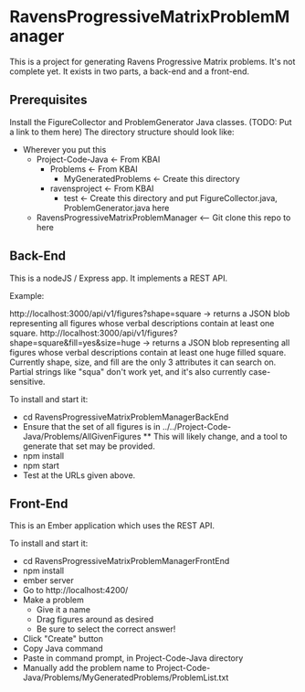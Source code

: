 # RavensProgressiveMatrixProblemManager

This is a project for generating Ravens Progressive Matrix problems.
It's not complete yet.
It exists in two parts, a back-end and a front-end.

## Prerequisites
Install the FigureCollector and ProblemGenerator Java classes. (TODO: Put a link to them here) The directory structure should look like:
* Wherever you put this
  * Project-Code-Java <- From KBAI
    * Problems <- From KBAI
      * MyGeneratedProblems <- Create this directory
    * ravensproject <- From KBAI
      * test <- Create this directory and put FigureCollector.java, ProblemGenerator.java here
  * RavensProgressiveMatrixProblemManager <-- Git clone this repo to here

## Back-End
This is a nodeJS / Express app. It implements a REST API.

Example:

http://localhost:3000/api/v1/figures?shape=square -> returns a JSON blob representing all figures whose verbal descriptions contain at least one square.
http://localhost:3000/api/v1/figures?shape=square&fill=yes&size=huge -> returns a JSON blob representing all figures whose verbal descriptions contain at least one huge filled square.
Currently shape, size, and fill are the only 3 attributes it can search on. Partial strings like "squa" don't work yet, and it's also currently case-sensitive.

To install and start it:
* cd RavensProgressiveMatrixProblemManagerBackEnd
* Ensure that the set of all figures is in ../../Project-Code-Java/Problems/AllGivenFigures
** This will likely change, and a tool to generate that set may be provided.
* npm install
* npm start
* Test at the URLs given above.

## Front-End
This is an Ember application which uses the REST API.


To install and start it:
* cd RavensProgressiveMatrixProblemManagerFrontEnd
* npm install
* ember server
* Go to http://localhost:4200/
* Make a problem
  * Give it a name
  * Drag figures around as desired
  * Be sure to select the correct answer!
* Click "Create" button
* Copy Java command
* Paste in command prompt, in Project-Code-Java directory
* Manually add the problem name to Project-Code-Java/Problems/MyGeneratedProblems/ProblemList.txt

